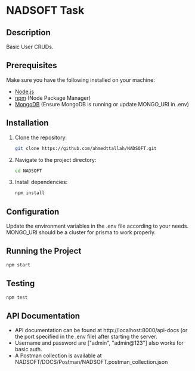# NADSOFT Task

## Description

Basic User CRUDs.

## Prerequisites

Make sure you have the following installed on your machine:

- [Node.js](https://nodejs.org/)
- [npm](https://www.npmjs.com/) (Node Package Manager)
- [MongoDB](https://www.mongodb.com/try/download/community) (Ensure MongoDB is running or update MONGO_URI in .env)

## Installation

1. Clone the repository:

   ```bash
   git clone https://github.com/ahmedttallah/NADSOFT.git
   ```

2. Navigate to the project directory:

   ```bash
   cd NADSOFT
   ```

3. Install dependencies:

   ```bash
   npm install
   ```

## Configuration

Update the environment variables in the .env file according to your needs.
MONGO_URI should be a cluster for prisma to work properly.

## Running the Project

```bash
npm start
```

## Testing

```bash
npm test
```

## API Documentation

- API documentation can be found at http://localhost:8000/api-docs (or the port specified in the .env file) after starting the server.
- Username and password are ["admin", "admin@123"] also works for basic auth.
- A Postman collection is available at NADSOFT/DOCS/Postman/NADSOFT.postman_collection.json
